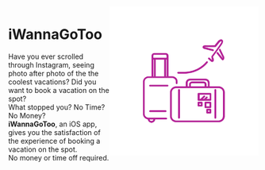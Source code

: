 <img align="right" src="https://github.com/tawanahow/iWannaGoToo/blob/master/iWannaGoToo.png" width="300" height="300" />

# iWannaGoToo

Have you ever scrolled through Instagram, seeing photo after photo of the the coolest vacations?
Did you want to book a vacation on the spot?  
  What stopped you?  No Time? No Money?  
**iWannaGoToo**, an iOS app, gives you the satisfaction of the experience of booking a vacation on the spot.  
No money or time off required.

